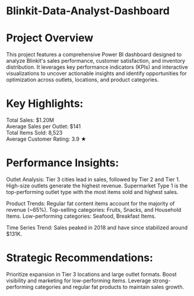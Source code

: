 # Blinkit-Data-Analyst-Dashboard

# Project Overview
This project features a comprehensive Power BI dashboard designed to analyze Blinkit's sales performance, customer satisfaction, and inventory distribution. It leverages key performance indicators (KPIs) and interactive visualizations to uncover actionable insights and identify opportunities for optimization across outlets, locations, and product categories.

# Key Highlights:
Total Sales: $1.20M  
Average Sales per Outlet: $141  
Total Items Sold: 8,523  
Average Customer Rating: 3.9 ★

# Performance Insights:
  Outlet Analysis:
   Tier 3 cities lead in sales, followed by Tier 2 and Tier 1.
   High-size outlets generate the highest revenue.
   Supermarket Type 1 is the top-performing outlet type with the most items sold and highest sales.

  Product Trends:
   Regular fat content items account for the majority of revenue (~65%).
   Top-selling categories: Fruits, Snacks, and Household Items.
   Low-performing categories: Seafood, Breakfast Items.

  Time Series Trend:
  Sales peaked in 2018 and have since stabilized around $131K.

#  Strategic Recommendations:
Prioritize expansion in Tier 3 locations and large outlet formats.
Boost visibility and marketing for low-performing items.
Leverage strong-performing categories and regular fat products to maintain sales growth.
